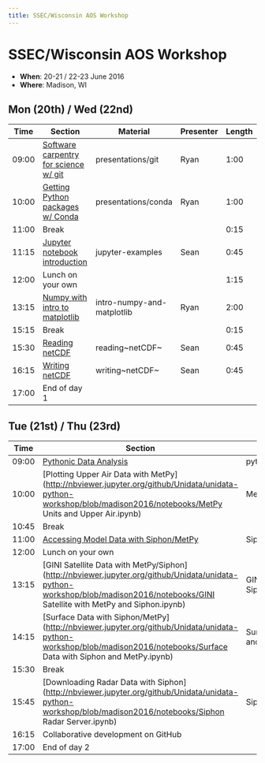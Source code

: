 ```yaml
---
title: SSEC/Wisconsin AOS Workshop
---
```

# SSEC/Wisconsin AOS Workshop

-   **When**: 20-21 / 22-23 June 2016
-   **Where**: Madison, WI

## Mon (20th) / Wed (22nd)

|  Time | Section                                      | Material                    | Presenter   | Length |
|--------|----------------------------------------------|-----------------------------|----------------|-----------|
| 09:00 | [Software carpentry for science w/ git](https://github.com/Unidata/unidata-python-workshop/blob/madison2016/presentations/git.md) | presentations/git | Ryan | 1:00 |
| 10:00 | [Getting Python packages w/ Conda](https://github.com/Unidata/unidata-python-workshop/blob/madison2016/presentations/conda.md) |     presentations/conda | Ryan | 1:00 |
| 11:00 | Break | | | 0:15 |
| 11:15 | [Jupyter notebook introduction](http://nbviewer.jupyter.org/github/Unidata/unidata-python-workshop/tree/master/notebooks/jupyter-examples) | jupyter-examples | Sean | 0:45 |
| 12:00 | Lunch on your own | | | 1:15 |
| 13:15 | [Numpy with intro to matplotlib](http://nbviewer.jupyter.org/github/Unidata/unidata-python-workshop/blob/madison2016/notebooks/intro-numpy-and-matplotlib.ipynb) | intro-numpy-and-matplotlib | Ryan | 2:00 |
| 15:15 | Break | | | 0:15 |
| 15:30 | [Reading netCDF](http://nbviewer.jupyter.org/github/Unidata/unidata-python-workshop/blob/madison2016/notebooks/netCDF-Reading.ipynb) | reading~netCDF~ | Sean | 0:45 |
| 16:15 | [Writing netCDF](http://nbviewer.jupyter.org/github/Unidata/unidata-python-workshop/blob/madison2016/notebooks/netCDF-Writing.ipynb) | writing~netCDF~ | Sean | 0:45 |
| 17:00 | End of day 1 | | | |

## Tue (21st) / Thu (23rd)

|  Time | Section                                      | Material                    | Presenter   | Length |
|--------|----------------------------------------------|-----------------------------|----------------|-----------|
| 09:00 | [Pythonic Data Analysis](http://nbviewer.jupyter.org/github/Unidata/unidata-python-workshop/blob/madison2016/notebooks/pythonic-data-analysis.ipynb) | pythonic-data-analysis | Ryan | 1:00 |
| 10:00 | [Plotting Upper Air Data with MetPy](http://nbviewer.jupyter.org/github/Unidata/unidata-python-workshop/blob/madison2016/notebooks/MetPy Units and Upper Air.ipynb) | MetPy Units and Upper Air | Ryan | 0:45 |
| 10:45 | Break  | | | 0:15 |
| 11:00 | [Accessing Model Data with Siphon/MetPy](http://nbviewer.jupyter.org/github/Unidata/unidata-python-workshop/blob/madison2016/notebooks/Siphon_Cartopy_MetPy_HRRR.ipynb) | Siphon_Cartopy_MetPy_HRRR | Sean | 1:00 |
| 12:00 | Lunch on your own | | | 1:15 |
| 13:15 | [GINI Satellite Data with MetPy/Siphon](http://nbviewer.jupyter.org/github/Unidata/unidata-python-workshop/blob/madison2016/notebooks/GINI Satellite with MetPy and Siphon.ipynb) | GINI Satellite with MetPy and Siphon | Ryan | 1:00 |
| 14:15 | [Surface Data with Siphon/MetPy](http://nbviewer.jupyter.org/github/Unidata/unidata-python-workshop/blob/madison2016/notebooks/Surface Data with Siphon and MetPy.ipynb) | Surface Data with Siphon and MetPy | Sean | 1:15 |
| 15:30 | Break | | | 0:15 |
| 15:45 | [Downloading Radar Data with Siphon](http://nbviewer.jupyter.org/github/Unidata/unidata-python-workshop/blob/madison2016/notebooks/Siphon Radar Server.ipynb) | Siphon Radar Server | Ryan | 0:30 |
| 16:15 | Collaborative development on GitHub | | Sean | 0:45 |
| 17:00 | End of day 2 | | | |
